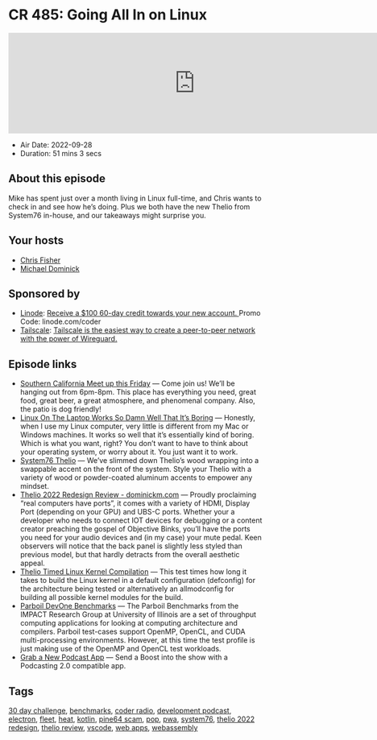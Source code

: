 # CR 485: Going All In on Linux

<iframe src="https://player.fireside.fm/v2/MLf2ZzhC+kSBQZB6H?theme=dark" width="740" height="200" frameborder="0" scrolling="no"></iframe>

* Air Date: 2022-09-28
* Duration: 51 mins 3 secs

## About this episode

Mike has spent just over a month living in Linux full-time, and Chris wants to check in and see how he’s doing. Plus we both have the new Thelio from System76 in-house, and our takeaways might surprise you.

## Your hosts
* [Chris Fisher](https://coder.show/hosts/chrislas)
* [Michael Dominick](https://coder.show/hosts/michael)

## Sponsored by

  * [Linode](https://linode.com/coder): [Receive a $100 60-day credit towards your new account. ](https://linode.com/coder) Promo Code: linode.com/coder
  * [Tailscale](https://tailscale.com/coder): [Tailscale is the easiest way to create a peer-to-peer network with the power of Wireguard. ](https://tailscale.com/coder)



## Episode links

  * [Southern California Meet up this Friday](https://www.meetup.com/jupiterbroadcasting/events/287248082/ "Southern California Meet up this Friday") — Come join us! We’ll be hanging out from 6pm-8pm. This place has everything you need, great food, great beer, a great atmosphere, and phenomenal company. Also, the patio is dog friendly!
  * [Linux On The Laptop Works So Damn Well That It’s Boring](https://clivethompson.medium.com/linux-on-the-laptop-works-so-damn-well-that-its-boring-29014b347941 "Linux On The Laptop Works So Damn Well That It’s Boring") — Honestly, when I use my Linux computer, very little is different from my Mac or Windows machines. It works so well that it’s essentially kind of boring. Which is what you want, right? You don’t want to have to think about your operating system, or worry about it. You just want it to work.
  * [System76 Thelio](https://system76.com/desktops "System76 Thelio") — We’ve slimmed down Thelio’s wood wrapping into a swappable accent on the front of the system. Style your Thelio with a variety of wood or powder-coated aluminum accents to empower any mindset.
  * [Thelio 2022 Redesign Review - dominickm.com](https://dominickm.com/thelio-2022-redesign-review/ "Thelio 2022 Redesign Review - dominickm.com") — Proudly proclaiming “real computers have ports”, it comes with a variety of HDMI, Display Port (depending on your GPU) and UBS-C ports. Whether your a developer who needs to connect IOT devices for debugging or a content creator preaching the gospel of Objective Binks, you’ll have the ports you need for your audio devices and (in my case) your mute pedal. Keen observers will notice that the back panel is slightly less styled than previous model, but that hardly detracts from the overall aesthetic appeal.
  * [Thelio Timed Linux Kernel Compilation](https://openbenchmarking.org/result/2209158-NE-SYSTEM76T69 "Thelio Timed Linux Kernel Compilation") — This test times how long it takes to build the Linux kernel in a default configuration (defconfig) for the architecture being tested or alternatively an allmodconfig for building all possible kernel modules for the build.
  * [Parboil DevOne Benchmarks](https://openbenchmarking.org/result/2209158-NE-2209147NE68 "Parboil  DevOne Benchmarks") — The Parboil Benchmarks from the IMPACT Research Group at University of Illinois are a set of throughput computing applications for looking at computing architecture and compilers. Parboil test-cases support OpenMP, OpenCL, and CUDA multi-processing environments. However, at this time the test profile is just making use of the OpenMP and OpenCL test workloads.
  * [Grab a New Podcast App](https://podcastindex.org/apps?appTypes=app&elements=Value "Grab a New Podcast App") — Send a Boost into the show with a Podcasting 2.0 compatible app.



## Tags

[30 day challenge](https://coder.show/tags/30%20day%20challenge), [benchmarks](https://coder.show/tags/benchmarks), [coder radio](https://coder.show/tags/coder%20radio), [development podcast](https://coder.show/tags/development%20podcast), [electron](https://coder.show/tags/electron), [fleet](https://coder.show/tags/fleet), [heat](https://coder.show/tags/heat), [kotlin](https://coder.show/tags/kotlin), [pine64 scam](https://coder.show/tags/pine64%20scam), [pop](https://coder.show/tags/pop), [pwa](https://coder.show/tags/pwa), [system76](https://coder.show/tags/system76), [thelio 2022 redesign](https://coder.show/tags/thelio%202022%20redesign), [thelio review](https://coder.show/tags/thelio%20review), [vscode](https://coder.show/tags/vscode), [web apps](https://coder.show/tags/web%20apps), [webassembly](https://coder.show/tags/webassembly)